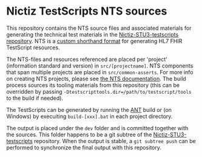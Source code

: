 # Nictiz TestScripts NTS sources

This repository contains the NTS source files and associated materials for generating the technical test materials in the [Nictiz-STU3-testscripts repository](https://github.com/Nictiz/Nictiz-STU3-testscripts). NTS is a [custom shorthand format](https://github.com/Nictiz/Nictiz-tooling-testscripts/tree/main/generate) for generating HL7 FHIR TestScript resources.

The NTS-files and resources referenced are placed per 'project' (information standard and version) in `src/[projectname]`. NTS components that span multiple projects are placed in `src/common-asserts`. For more info on creating NTS projects, please see [the NTS documentation](https://github.com/Nictiz/Nictiz-tooling-testscripts/tree/main/generate). The build process sources its tooling materials from this repository (this can be overridden by passing `-Dtestscripttools.dir=/path/to/testscript/tools` to the build if needed).

The TestScripts can be generated by running the [ANT](https://ant.apache.org/) build or (on Windows) by execuiting `build-[xxx].bat` in each project directory.

The output is placed under the `dev` folder and is committed together with the sources. This folder happens to be a git subtree of the [Nictiz-STU3-testscripts](https://github.com/Nictiz/Nictiz-STU3-testscripts) repository. When the output is stable, a `git subtree push` can be performed to synchronize the final output with this repository.